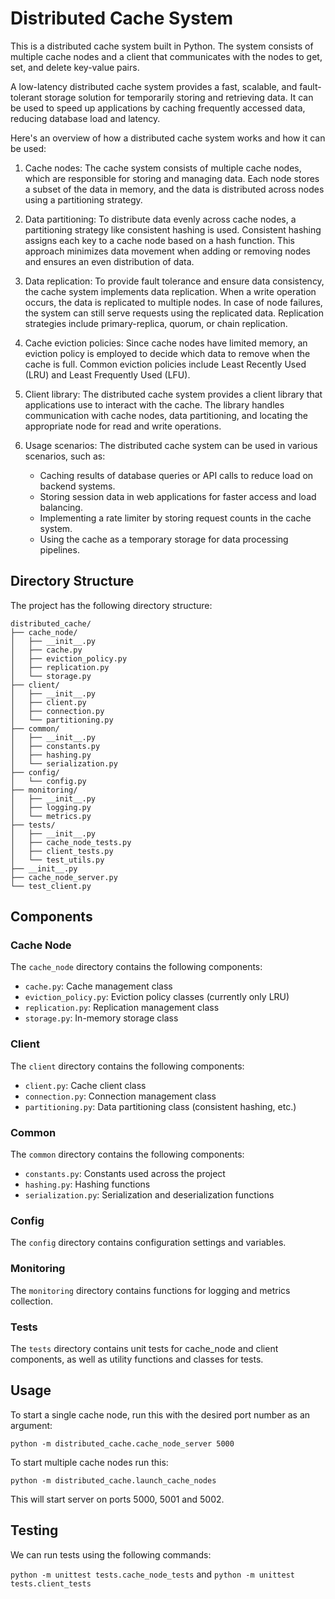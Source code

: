 # Distributed Cache System

This is a distributed cache system built in Python. The system consists of multiple cache nodes and a client that communicates with the nodes to get, set, and delete key-value pairs.

A low-latency distributed cache system provides a fast, scalable, and fault-tolerant storage solution for temporarily storing and retrieving data. It can be used to speed up applications by caching frequently accessed data, reducing database load and latency. 

Here's an overview of how a distributed cache system works and how it can be used:

1.  Cache nodes: The cache system consists of multiple cache nodes, which are responsible for storing and managing data. Each node stores a subset of the data in memory, and the data is distributed across nodes using a partitioning strategy.
    
2.  Data partitioning: To distribute data evenly across cache nodes, a partitioning strategy like consistent hashing is used. Consistent hashing assigns each key to a cache node based on a hash function. This approach minimizes data movement when adding or removing nodes and ensures an even distribution of data.
    
3.  Data replication: To provide fault tolerance and ensure data consistency, the cache system implements data replication. When a write operation occurs, the data is replicated to multiple nodes. In case of node failures, the system can still serve requests using the replicated data. Replication strategies include primary-replica, quorum, or chain replication.
    
4.  Cache eviction policies: Since cache nodes have limited memory, an eviction policy is employed to decide which data to remove when the cache is full. Common eviction policies include Least Recently Used (LRU) and Least Frequently Used (LFU).
    
5.  Client library: The distributed cache system provides a client library that applications use to interact with the cache. The library handles communication with cache nodes, data partitioning, and locating the appropriate node for read and write operations.
    
6.  Usage scenarios: The distributed cache system can be used in various scenarios, such as:
    
    -   Caching results of database queries or API calls to reduce load on backend systems.
    -   Storing session data in web applications for faster access and load balancing.
    -   Implementing a rate limiter by storing request counts in the cache system.
    -   Using the cache as a temporary storage for data processing pipelines.

## Directory Structure

The project has the following directory structure:

```
distributed_cache/
├── cache_node/
│   ├── __init__.py
│   ├── cache.py
│   ├── eviction_policy.py
│   ├── replication.py
│   └── storage.py
├── client/
│   ├── __init__.py
│   ├── client.py
│   ├── connection.py
│   └── partitioning.py
├── common/
│   ├── __init__.py
│   ├── constants.py
│   ├── hashing.py
│   └── serialization.py
├── config/
│   └── config.py
├── monitoring/
│   ├── __init__.py
│   ├── logging.py
│   └── metrics.py
├── tests/
│   ├── __init__.py
│   ├── cache_node_tests.py
│   ├── client_tests.py
│   └── test_utils.py
├── __init__.py
├── cache_node_server.py
└── test_client.py
```

## Components

### Cache Node

The `cache_node` directory contains the following components:

-   `cache.py`: Cache management class
-   `eviction_policy.py`: Eviction policy classes (currently only LRU) 
-   `replication.py`: Replication management class
-   `storage.py`: In-memory storage class

### Client

The `client` directory contains the following components:

-   `client.py`: Cache client class
-   `connection.py`: Connection management class
-   `partitioning.py`: Data partitioning class (consistent hashing, etc.)

### Common

The `common` directory contains the following components:

-   `constants.py`: Constants used across the project
-   `hashing.py`: Hashing functions
-   `serialization.py`: Serialization and deserialization functions

### Config

The `config` directory contains configuration settings and variables.

### Monitoring

The `monitoring` directory contains functions for logging and metrics collection.

### Tests

The `tests` directory contains unit tests for cache_node and client components, as well as utility functions and classes for tests.

## Usage

To start a single cache node, run this with the desired port number as an argument:

`python -m distributed_cache.cache_node_server 5000` 

To start multiple cache nodes run this:

`python -m distributed_cache.launch_cache_nodes`

This will start server on ports 5000, 5001 and 5002.

## Testing

We can run tests using the following commands:

`python -m unittest tests.cache_node_tests` and `python -m unittest tests.client_tests`

